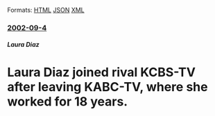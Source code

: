 
Formats: [HTML](/news/2002/09/4/laura-diaz-joined-rival-kcbs-tv-after-leaving-kabc-tv-where-she-worked-for-18-years.html)  [JSON](/news/2002/09/4/laura-diaz-joined-rival-kcbs-tv-after-leaving-kabc-tv-where-she-worked-for-18-years.json)  [XML](/news/2002/09/4/laura-diaz-joined-rival-kcbs-tv-after-leaving-kabc-tv-where-she-worked-for-18-years.xml)  

### [2002-09-4](/news/2002/09/4/index.md)

##### Laura Diaz
# Laura Diaz joined rival KCBS-TV after leaving KABC-TV, where she worked for 18 years.



